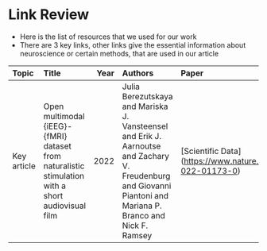 # Link Review

- Here is the list of resources that we used for our work
- There are 3 key links, other links give the essential information about neuroscience or certain methods, that are used in our article    



| Topic | Title | Year | Authors | Paper | Code | Summary |
| :--- | :--- | ---: | :--- | :--- | :--- | :--- |
| Key article | Open multimodal {iEEG}-{fMRI} dataset from naturalistic stimulation with a short audiovisual film | 2022 | Julia Berezutskaya and Mariska J. Vansteensel and Erik J. Aarnoutse and Zachary V. Freudenburg and Giovanni Piantoni and Mariana P. Branco and Nick F. Ramsey | [Scientific Data] (https://www.nature.com/articles/s41597-022-01173-0) | - | Describes the main dataset, that is used in article|

